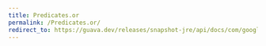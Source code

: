 ```yaml
---
title: Predicates.or
permalink: /Predicates.or/
redirect_to: https://guava.dev/releases/snapshot-jre/api/docs/com/google/common/base/Predicates.html#or-java.lang.Iterable-
---
```

